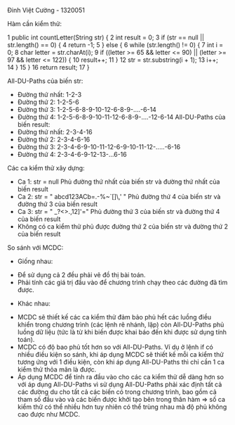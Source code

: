 Đinh Việt Cường - 1320051

Hàm cần kiểm thử:

1	public int countLetter(String str) {
2		int result = 0;
3		if (str == null || str.length() == 0) {
4			return -1;
5		} else {
6			while (str.length() != 0) {
7				int i = 0;
8				char letter = str.charAt(i);
9				if ((letter >= 65 && letter <= 90) || (letter >= 97 && letter <= 122)) {
10					result++;
11				}
12				str = str.substring(i + 1);
13				i++;				
14			}
15		}
16		return result;
17	}

All-DU-Paths của biến str: 
- Đường thứ nhất: 1-2-3
- Đường thứ 2: 1-2-5-6
- Đường thứ 3: 1-2-5-6-8-9-10-12-6-8-9-....-6-14
- Đường thứ 4: 1-2-5-6-8-9-10-11-12-6-8-9-....-12-6-14
All-DU-Paths của biến result:
- Đường thứ nhất: 2-3-4-16
- Đường thứ 2: 2-3-4-6-16
- Đường thứ 3: 2-3-4-6-9-10-11-12-6-9-10-11-12-.....-6-16
- Đường thứ 4: 2-3-4-6-9-12-13-...6-16


Các ca kiểm thử xây dựng:
- Ca 1: str = null
  Phủ đường thứ nhất của biến str và đường thứ nhất của biến result
- Ca 2: str = "  abcd123ACb=.-%~`[]\\,'  "
  Phủ đường thứ 4 của biến str và đường thứ 3 của biến result
- Ca 3: str = "   _?<>.,12]'="
  Phủ đường thứ 3 của biến str và đường thứ 4 của biến result
- Không có ca kiểm thử phủ được đường thứ 2 của biến str và đường thứ 2 của biến result

So sánh với MCDC:
- Giống nhau: 
+ Để sử dụng cả 2 đều phải vẽ đồ thị bài toán.
+ Phải tính các giá trị đầu vào để chương trình chạy theo các đường đã tìm được.
- Khác nhau:
+ MCDC sẽ thiết kế các ca kiểm thử đảm bảo phủ hết các luồng điều khiển trong chương trình (các lệnh rẽ nhánh, lặp) còn All-DU-Paths phủ luồng dữ liệu (tức là từ khi biến được khai báo đến khi được sử dụng tính toán).
+ MCDC có độ bao phủ tốt hơn so với All-DU-Paths. Ví dụ ở lệnh if có nhiều điều kiện so sánh, khi áp dụng MCDC sẽ thiết kế mỗi ca kiểm thử tương ứng với 1 điều kiện, còn khi áp dụng All-DU-Paths thì chỉ cần 1 ca kiểm thử thỏa mãn là được.
+ Áp dụng MCDC để tính ra đầu vào cho các ca kiểm thử dễ dàng hơn so với áp dụng All-DU-Paths vì sử dụng All-DU-Paths phải xác định tất cả các đường du cho tất cả các biến có trong chương trình, bao gồm cả tham số đầu vào và các biến được 
khởi tạo bên trong thân hàm => số ca kiểm thử có thể nhiều hơn tuy nhiên có thể trùng nhau mà độ phủ không cao được như MCDC.
